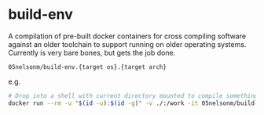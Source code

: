 # build-env

A compilation of pre-built docker containers for cross compiling software against an 
older toolchain to support running on older operating systems. Currently is
very bare bones, but gets the job done.

`05nelsonm/build-env.{target os}.{target arch}`

e.g.
```sh
# Drop into a shell with current directory mounted to compile something for macOS aarch64
docker run --rm -u "$(id -u):$(id -g)" -v ./:/work -it 05nelsonm/build-env.macos.aarch64 bash
```
